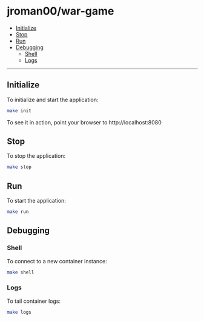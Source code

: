 # jroman00/war-game

<!-- @import "[TOC]" {cmd="toc" depthFrom=2 depthTo=6 orderedList=false} -->

<!-- code_chunk_output -->

- [Initialize](#initialize)
- [Stop](#stop)
- [Run](#run)
- [Debugging](#debugging)
  - [Shell](#shell)
  - [Logs](#logs)

<!-- /code_chunk_output -->

---

## Initialize

To initialize and start the application:

```bash
make init
```

To see it in action, point your browser to http://localhost:8080

## Stop

To stop the application:

```bash
make stop
```

## Run

To start the application:

```bash
make run
```

## Debugging

### Shell

To connect to a new container instance:

```bash
make shell
```

### Logs

To tail container logs:

```bash
make logs
```
